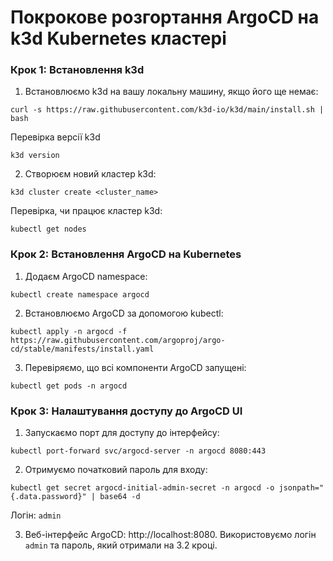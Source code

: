 # Покрокове розгортання ArgoCD на k3d Kubernetes кластері

### Крок 1: Встановлення k3d

1. Встановлюємо k3d на вашу локальну машину, якщо його ще немає:
```
curl -s https://raw.githubusercontent.com/k3d-io/k3d/main/install.sh | bash
```
Перевірка версії k3d
```
k3d version
```
2. Створюєм новий кластер k3d:
```
k3d cluster create <cluster_name>
```
Перевірка, чи працює кластер k3d:
```
kubectl get nodes
```

### Крок 2: Встановлення ArgoCD на Kubernetes
1. Додаєм ArgoCD namespace:
```
kubectl create namespace argocd
```
2. Встановлюємо  ArgoCD за допомогою kubectl:
```
kubectl apply -n argocd -f https://raw.githubusercontent.com/argoproj/argo-cd/stable/manifests/install.yaml

```
3. Перевіряємо, що всі компоненти ArgoCD запущені:
```
kubectl get pods -n argocd
```

### Крок 3: Налаштування доступу до ArgoCD UI
1. Запускаємо порт для доступу до інтерфейсу:
```
kubectl port-forward svc/argocd-server -n argocd 8080:443
```
2. Отримуємо початковий пароль для входу:
```
kubectl get secret argocd-initial-admin-secret -n argocd -o jsonpath="{.data.password}" | base64 -d
```
Логін: ```admin```

3. Веб-інтерфейс ArgoCD: http://localhost:8080. Використовуємо логін ```admin``` та пароль, який отримали на 3.2 кроці.